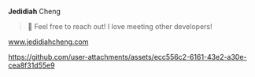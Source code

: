 **Jedidiah** Cheng 

> 💬 Feel free to reach out! I love meeting other developers!

www.jedidiahcheng.com

https://github.com/user-attachments/assets/ecc556c2-6161-43e2-a30e-cea8f31d55e9

<!--
**jedidiahC/jedidiahC** is a ✨ _special_ ✨ repository because its `README.md` (this file) appears on your GitHub profile.

Here are some ideas to get you started:

- 🔭 I’m currently working on ...
- 🌱 I’m currently learning ...
- 👯 I’m looking to collaborate on ...
- 🤔 I’m looking for help with ...
- 💬 Ask me about ...
- 📫 How to reach me: ...
- 😄 Pronouns: ...
- ⚡ Fun fact: ...
-->

